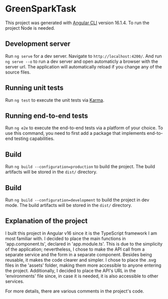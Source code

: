 # GreenSparkTask

This project was generated with [Angular CLI](https://github.com/angular/angular-cli) version 16.1.4.
To run the project Node is needed.

## Development server

Run `ng serve` for a dev server. Navigate to `http://localhost:4200/`. And run `ng serve --o` to run a dev server and open automaticly a browser with the server url. The application will automatically reload if you change any of the source files.


## Running unit tests

Run `ng test` to execute the unit tests via [Karma](https://karma-runner.github.io).

## Running end-to-end tests

Run `ng e2e` to execute the end-to-end tests via a platform of your choice. To use this command, you need to first add a package that implements end-to-end testing capabilities.

## Build

Run `ng build --configuration=production` to build the project. The build artifacts will be stored in the `dist/` directory.

## Build

Run `ng build --configuration=development` to build the project in dev mode. The build artifacts will be stored in the `dist/` directory.

## Explanation of the project

I built this project in Angular v16 since it is the TypeScript framework I am most familiar with. I decided to place the main functions in 'app.component.ts', declared in 'app.module.ts'. This is due to the simplicity of the application; nevertheless, I chose to make the API call from a separate service and the form in a separate component. Besides being reusable, it makes the code clearer and simpler. 
I chose to place the .svg files in the 'assets' folder, making them more accessible to anyone entering the project.
Additionally, I decided to place the API's URL in the 'environments' file since, in case it is needed, it is also accessible to other services.

For more details, there are various comments in the project's code.

